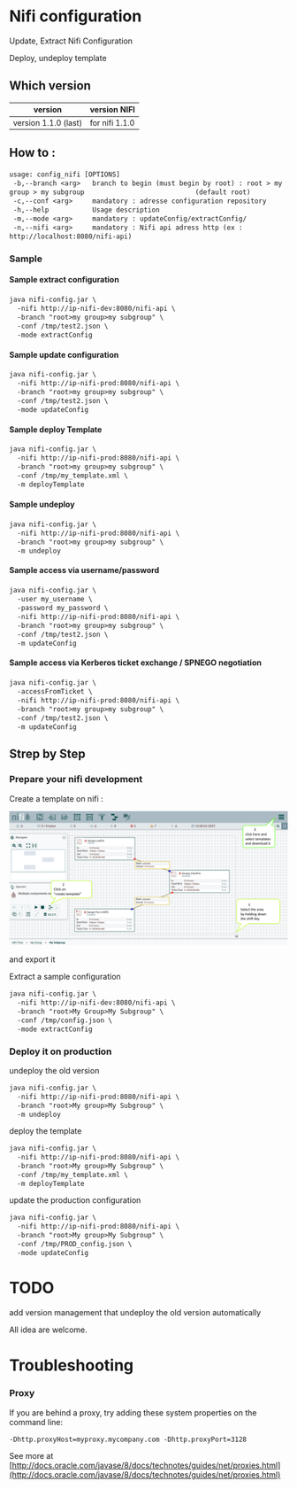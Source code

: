 

# Nifi configuration 

Update, Extract Nifi Configuration

Deploy, undeploy template

## Which version

| version              | version NIFI    |
| -------------------- | --------------- |
| version 1.1.0 (last) | for nifi  1.1.0 |

## How to :

```shell
usage: config_nifi [OPTIONS]
 -b,--branch <arg>   branch to begin (must begin by root) : root > my group > my subgroup 						 	 (default root)
 -c,--conf <arg>     mandatory : adresse configuration repository
 -h,--help           Usage description
 -m,--mode <arg>     mandatory : updateConfig/extractConfig/
 -n,--nifi <arg>     mandatory : Nifi api adress http (ex : http://localhost:8080/nifi-api)
```

### Sample

####  Sample extract configuration

```shell
java nifi-config.jar \
  -nifi http://ip-nifi-dev:8080/nifi-api \
  -branch "root>my group>my subgroup" \
  -conf /tmp/test2.json \
  -mode extractConfig
```

####  Sample update configuration

```shell
java nifi-config.jar \
  -nifi http://ip-nifi-prod:8080/nifi-api \
  -branch "root>my group>my subgroup" \
  -conf /tmp/test2.json \
  -mode updateConfig
```
#### Sample deploy Template 

```shell
java nifi-config.jar \
  -nifi http://ip-nifi-prod:8080/nifi-api \
  -branch "root>my group>my subgroup" \
  -conf /tmp/my_template.xml \
  -m deployTemplate
```

#### Sample undeploy

```shell
java nifi-config.jar \
  -nifi http://ip-nifi-prod:8080/nifi-api \
  -branch "root>my group>my subgroup" \
  -m undeploy
```

#### Sample access via username/password

```shell
java nifi-config.jar \
  -user my_username \
  -password my_password \
  -nifi http://ip-nifi-prod:8080/nifi-api \
  -branch "root>my group>my subgroup" \
  -conf /tmp/test2.json \
  -m updateConfig
```

#### Sample access via Kerberos ticket exchange / SPNEGO negotiation

```shell
java nifi-config.jar \
  -accessFromTicket \
  -nifi http://ip-nifi-prod:8080/nifi-api \
  -branch "root>my group>my subgroup" \
  -conf /tmp/test2.json \
  -m updateConfig
```

## Strep by Step

### Prepare your nifi development

Create a template on nifi : 

![template](/docs/template.png)

and export it

Extract a sample configuration

```shell
java nifi-config.jar \
  -nifi http://ip-nifi-dev:8080/nifi-api \
  -branch "root>My Group>My Subgroup" \
  -conf /tmp/config.json \
  -mode extractConfig
```

### Deploy it on production

undeploy the old version

```shell
java nifi-config.jar \
  -nifi http://ip-nifi-prod:8080/nifi-api \
  -branch "root>My group>My Subgroup" \
  -m undeploy
```

deploy the template

```shell
java nifi-config.jar \
  -nifi http://ip-nifi-prod:8080/nifi-api \
  -branch "root>My group>My Subgroup" \
  -conf /tmp/my_template.xml \
  -m deployTemplate
```

update the production configuration

```shell
java nifi-config.jar \
  -nifi http://ip-nifi-prod:8080/nifi-api \
  -branch "root>My group>My Subgroup" \
  -conf /tmp/PROD_config.json \
  -mode updateConfig
```



# TODO

add version management that undeploy the old version automatically

All idea are welcome. 

# Troubleshooting

### Proxy

If you are behind a proxy,  try adding these system properties on the command line:

```
-Dhttp.proxyHost=myproxy.mycompany.com -Dhttp.proxyPort=3128
```

See more at [http://docs.oracle.com/javase/8/docs/technotes/guides/net/proxies.html](http://docs.oracle.com/javase/8/docs/technotes/guides/net/proxies.html)